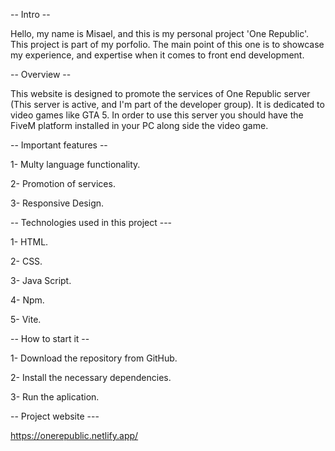 -- Intro --

Hello, my name is Misael, and this is my personal project 'One Republic'. This project is part of my porfolio. The main point of this one is to showcase my experience, and expertise when it comes to front end development.


-- Overview --

This website is designed to promote the services of One Republic server (This server is active, and I'm part of the developer group). It is dedicated to video games like GTA 5. In order to use this server you should have
the FiveM platform installed in your PC along side the video game.


-- Important features --

1- Multy language functionality.

2- Promotion of services.

3- Responsive Design.

-- Technologies used in this project ---

1- HTML.

2- CSS.

3- Java Script.

4- Npm.

5- Vite.

-- How to start it --

1- Download the repository from GitHub.

2- Install the necessary dependencies.

3- Run the aplication.


-- Project website ---

https://onerepublic.netlify.app/
